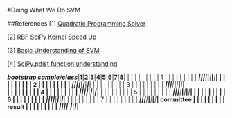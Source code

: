 #Doing What We Do SVM

##References
[1] [Quadratic Programming Solver](https://courses.csail.mit.edu/6.867/wiki/images/a/a7/Qp-cvxopt.pdf)

[2] [RBF SciPy Kernel Speed Up](http://stats.stackexchange.com/questions/15798/how-to-calculate-a-gaussian-kernel-effectively-in-numpy)

[3] [Basic Understanding of SVM](http://tullo.ch/articles/svm-py/)

[4] [SciPy.pdist function understanding](http://docs.scipy.org/doc/scipy/reference/generated/scipy.spatial.distance.pdist.html#scipy.spatial.distance.pdist)



___bootstrap sample/class___|____1____|____2____|____3____|____4____|____5____|____6____|____7____|____8____|
                            |         |         |         |         |         |         |         |         |
        1                   |         |         |         |         |         |         |         |         |
____________________________|_________|_________|_________|_________|_________|_________|_________|_________|
                            |         |         |         |         |         |         |         |         |
        2                   |         |         |         |         |         |         |         |         |
____________________________|_________|_________|_________|_________|_________|_________|_________|_________|
                            |         |         |         |         |         |         |         |         |
        3                   |         |         |         |         |         |         |         |         |
____________________________|_________|_________|_________|_________|_________|_________|_________|_________|  
                            |         |         |         |         |         |         |         |         |
        4                   |         |         |         |         |         |         |         |         |
____________________________|_________|_________|_________|_________|_________|_________|_________|_________| 
                            |         |         |         |         |         |         |         |         |
        5                   |         |         |         |         |         |         |         |         |
____________________________|_________|_________|_________|_________|_________|_________|_________|_________|
                            |         |         |         |         |         |         |         |         |
        6                   |         |         |         |         |         |         |         |         |
____________________________|_________|_________|_________|_________|_________|_________|_________|_________|
                            |         |         |         |         |         |         |         |         |
        7                   |         |         |         |         |         |         |         |         |
____________________________|_________|_________|_________|_________|_________|_________|_________|_________|
        committee           |         |         |         |         |         |         |         |         |
         result             |         |         |         |         |         |         |         |         |
____________________________|_________|_________|_________|_________|_________|_________|_________|_________|                                                    
    